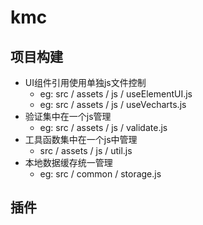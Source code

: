# kmc

## 项目构建

- UI组件引用使用单独js文件控制
  - eg: src / assets / js / useElementUI.js
  - eg:  src / assets / js / useVecharts.js
- 验证集中在一个js管理
  - eg:  src / assets / js / validate.js
- 工具函数集中在一个js中管理
  -  src / assets / js / util.js
- 本地数据缓存统一管理
  - eg:  src / common /  storage.js

## 插件

